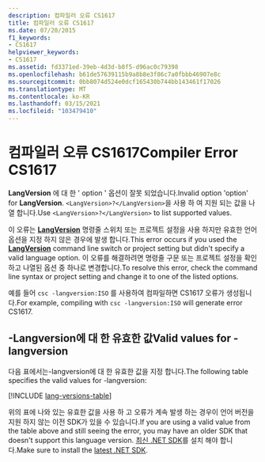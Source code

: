 ```yaml
---
description: 컴파일러 오류 CS1617
title: 컴파일러 오류 CS1617
ms.date: 07/20/2015
f1_keywords:
- CS1617
helpviewer_keywords:
- CS1617
ms.assetid: fd3371ed-39eb-4d3d-b8f5-d96ac0c79398
ms.openlocfilehash: b61de57639115b9a8b8e3f86c7a0fbbb46907e8c
ms.sourcegitcommit: 0bb8074d524e0dcf165430b744bb143461f17026
ms.translationtype: MT
ms.contentlocale: ko-KR
ms.lasthandoff: 03/15/2021
ms.locfileid: "103479410"
---
```

# <a name="compiler-error-cs1617"></a><span data-ttu-id="8ac04-103">컴파일러 오류 CS1617</span><span class="sxs-lookup"><span data-stu-id="8ac04-103">Compiler Error CS1617</span></span>

<span data-ttu-id="8ac04-104">**LangVersion** 에 대 한 ' option ' 옵션이 잘못 되었습니다.</span><span class="sxs-lookup"><span data-stu-id="8ac04-104">Invalid option 'option' for **LangVersion**.</span></span> <span data-ttu-id="8ac04-105">`<LangVersion>?</LangVersion>`을 사용 하 여 지원 되는 값을 나열 합니다.</span><span class="sxs-lookup"><span data-stu-id="8ac04-105">Use `<LangVersion>?</LangVersion>` to list supported values.</span></span>

<span data-ttu-id="8ac04-106">이 오류는 [**LangVersion**](../language-reference/compiler-options/language.md#langversion) 명령줄 스위치 또는 프로젝트 설정을 사용 하지만 유효한 언어 옵션을 지정 하지 않은 경우에 발생 합니다.</span><span class="sxs-lookup"><span data-stu-id="8ac04-106">This error occurs if you used the [**LangVersion**](../language-reference/compiler-options/language.md#langversion) command line switch or project setting but didn't specify a valid language option.</span></span> <span data-ttu-id="8ac04-107">이 오류를 해결하려면 명령줄 구문 또는 프로젝트 설정을 확인하고 나열된 옵션 중 하나로 변경합니다.</span><span class="sxs-lookup"><span data-stu-id="8ac04-107">To resolve this error, check the command line syntax or project setting and change it to one of the listed options.</span></span>

<span data-ttu-id="8ac04-108">예를 들어 `csc -langversion:ISO` 를 사용하여 컴파일하면 CS1617 오류가 생성됩니다.</span><span class="sxs-lookup"><span data-stu-id="8ac04-108">For example, compiling with `csc -langversion:ISO` will generate error CS1617.</span></span>

## <a name="valid-values-for--langversion"></a><span data-ttu-id="8ac04-109">-Langversion에 대 한 유효한 값</span><span class="sxs-lookup"><span data-stu-id="8ac04-109">Valid values for -langversion</span></span>

<span data-ttu-id="8ac04-110">다음 표에서는-langversion에 대 한 유효한 값을 지정 합니다.</span><span class="sxs-lookup"><span data-stu-id="8ac04-110">The following table specifies the valid values for -langversion:</span></span>

[!INCLUDE [lang-versions-table](../language-reference/includes/langversion-table.md)]

<span data-ttu-id="8ac04-111">위의 표에 나와 있는 유효한 값을 사용 하 고 오류가 계속 발생 하는 경우이 언어 버전을 지원 하지 않는 이전 SDK가 있을 수 있습니다.</span><span class="sxs-lookup"><span data-stu-id="8ac04-111">If you are using a valid value from the table above and still seeing the error, you may have an older SDK that doesn't support this language version.</span></span> <span data-ttu-id="8ac04-112">[최신 .NET SDK](https://dotnet.microsoft.com/download/)를 설치 해야 합니다.</span><span class="sxs-lookup"><span data-stu-id="8ac04-112">Make sure to install the [latest .NET SDK](https://dotnet.microsoft.com/download/).</span></span>
